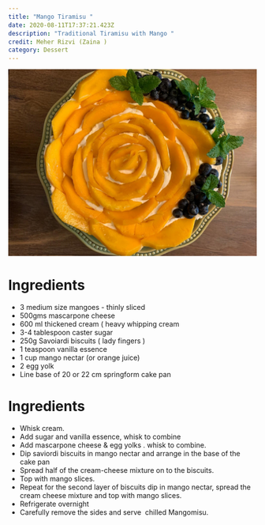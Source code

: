 ```yaml
---
title: "Mango Tiramisu "
date: 2020-08-11T17:37:21.423Z
description: "Traditional Tiramisu with Mango "
credit: Meher Rizvi (Zaina )
category: Dessert
---
```

![](mango-tiramisu.jpeg)

# Ingredients

* 3 medium size mangoes - thinly sliced
* 500gms mascarpone cheese
* 600 ml thickened cream ( heavy whipping cream 
* 3-4 tablespoon caster sugar 
* 250g Savoiardi biscuits ( lady fingers ) 
* 1 teaspoon vanilla essence
* 1 cup mango nectar (or orange juice)
* 2 egg yolk
* Line base of 20 or 22 cm springform cake pan

# Ingredients

* Whisk cream.
* Add sugar and vanilla essence, whisk to combine
* Add mascarpone cheese & egg yolks . whisk to combine.
* Dip saviordi biscuits in mango nectar and arrange in the base of the cake pan
* Spread half of the cream-cheese mixture on to the biscuits.
* Top with mango slices.
* Repeat for the second layer of biscuits dip in mango nectar, spread the cream   cheese   mixture and top with mango slices.
* Refrigerate overnight
* Carefully remove the sides and serve  chilled Mangomisu.